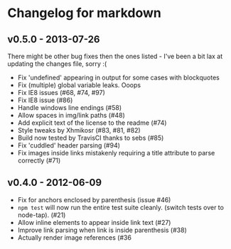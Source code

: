 # Changelog for markdown

## v0.5.0 - 2013-07-26

There might be other bug fixes then the ones listed - I've been a bit lax at
updating the changes file, sorry :(

- Fix 'undefined' appearing in output for some cases with blockquotes
- Fix (multiple) global variable leaks. Ooops
- Fix IE8 issues (#68, #74, #97)
- Fix IE8 issue (#86)
- Handle windows line endings (#58)
- Allow spaces in img/link paths (#48)
- Add explicit text of the license to the readme (#74)
- Style tweaks by Xhmikosr (#83, #81, #82)
- Build now tested by TravisCI thanks to sebs (#85)
- Fix 'cuddled' header parsing (#94)
- Fix images inside links mistakenly requiring a title attribute to parse
  correctly (#71)


## v0.4.0 - 2012-06-09

- Fix for anchors enclosed by parenthesis (issue #46)
- `npm test` will now run the entire test suite cleanly. (switch tests over to
  node-tap). (#21)
- Allow inline elements to appear inside link text (#27)
- Improve link parsing when link is inside parenthesis (#38)
- Actually render image references (#36